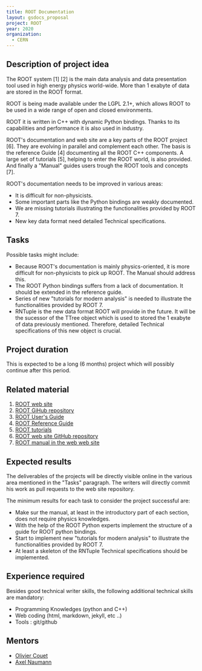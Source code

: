 ```yaml
---
title: ROOT Documentation
layout: gsdocs_proposal
project: ROOT
year: 2020
organization:
  - CERN
---
```


## Description of project idea

The ROOT system [1] [2] is the main data analysis and data presentation tool used in high
energy physics world-wide. More than 1 exabyte of data are stored in the ROOT format.

ROOT is being made available under the LGPL 2.1+, which allows
ROOT to be used in a wide range of open and closed environments.

ROOT it is written in C++ with dynamic Python bindings. Thanks to its
capabilities and performance it is also used in industry.

ROOT's documentation and web site are a key parts of the ROOT project [6]. They are
evolving in parallel and complement each other. The basis is the reference Guide [4]
documenting all the ROOT C++ components. A large set of tutorials [5], helping to
enter the ROOT world, is also provided. And finally a "Manual"
guides users trough the ROOT tools and concepts [7].

ROOT's documentation needs to be improved in various areas:
  - It is difficult for non-physicists.
  - Some important parts like the Python bindings are weakly documented.
  - We are missing tutorials illustrating the functionalities provided by ROOT 7.
  - New key data format need detailed Technical specifications.

## Tasks

 Possible tasks might include:

- Because ROOT's documentation is mainly physics-oriented, it is more
  difficult for non-physicists to pick up ROOT. The Manual should address this.
- The ROOT Python bindings suffers from a lack of documentation. It should be extended in
  the reference guide.
- Series of new "tutorials for modern analysis" is needed to illustrate the
  functionalities provided by ROOT 7.
- RNTuple is the new data format ROOT will provide in the future. It will be the sucessor
  of the TTree object which is used to stored the 1 exabyte of data previously mentioned.
  Therefore, detailed Technical specifications of this new object is crucial.

## Project duration

This is expected to be a long (6 months) project which will possibly continue
after this period.

## Related material

  1. [ROOT web site](https://root.cern)
  2. [ROOT GiHub repository](https://github.com/root-project/)
  3. [ROOT User's Guide](https://root.cern/guides/users-guide)
  4. [ROOT Reference Guide](https://root.cern/doc/master/)
  5. [ROOT tutorials](https://root.cern/doc/master/group__Tutorials.html)
  6. [ROOT web site GitHub repository](https://github.com/root-project/web)
  7. [ROOT manual in the web web site](https://root-project.github.io/web/manual/)

## Expected results

The deliverables of the projects will be directly visible online in the various area
mentioned in the "Tasks" paragraph. The writers will directly commit his work as pull
requests to the web site repository.

The minimum results for each task to consider the project successful are:

- Make sur the manual, at least in the introductory part of each section, does not
  require physics knowledges.
- With the help of the ROOT Python experts implement the structure of a guide for ROOT python
  bindings.
- Start to implement new "tutorials for modern analysis" to illustrate the
  functionalities provided by ROOT 7.
- At least a skeleton of the RNTuple Technical specifications should be implemented.

## Experience required

Besides good technical writer skills, the following additional technical skills are mandatory:

  - Programming Knowledges (python and C++)
  - Web coding (html, markdown, jekyll, etc ..)
  - Tools : git/github

## Mentors

  * [Olivier Couet](mailto:olivier.couet@cern.ch)
  * [Axel Naumann](mailto:axel.naumann@cern.ch)
